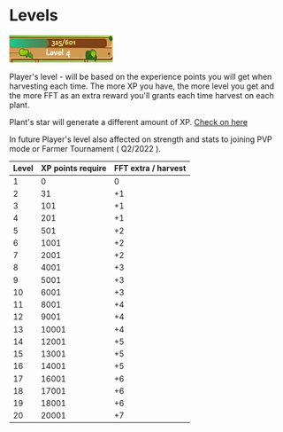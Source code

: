 # Levels

![](../.gitbook/assets/level.jpg)

Player's level  - will be based on the experience points you will get when harvesting each time. The more XP you have,  the more level you get and the more FFT as an extra reward you'll grants each time harvest on each plant.

Plant's star will generate a different amount of XP. [Check on here](plant.md)

In future Player's level also affected on strength and stats to joining PVP mode or Farmer Tournament ( Q2/2022 ).

| **Level** | **XP points require** | **FFT extra / harvest** |
| --------- | --------------------- | ----------------------- |
| 1         | 0                     | 0                       |
| 2         | 31                    | +1                      |
| 3         | 101                   | +1                      |
| 4         | 201                   | +1                      |
| 5         | 501                   | +2                      |
| 6         | 1001                  | +2                      |
| 7         | 2001                  | +2                      |
| 8         | 4001                  | +3                      |
| 9         | 5001                  | +3                      |
| 10        | 6001                  | +3                      |
| 11        | 8001                  | +4                      |
| 12        | 9001                  | +4                      |
| 13        | 10001                 | +4                      |
| 14        | 12001                 | +5                      |
| 15        | 13001                 | +5                      |
| 16        | 14001                 | +5                      |
| 17        | 16001                 | +6                      |
| 18        | 17001                 | +6                      |
| 19        | 18001                 | +6                      |
| 20        | 20001                 | +7                      |
